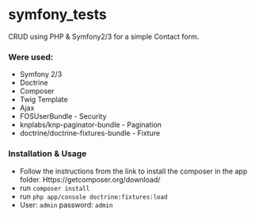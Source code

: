 symfony_tests
=============

CRUD using PHP & Symfony2/3 for a simple Contact form.

### Were used:

- Symfony 2/3
- Doctrine
- Composer
- Twig Template
- Ajax
- FOSUserBundle - Security
- knplabs/knp-paginator-bundle - Pagination
- doctrine/doctrine-fixtures-bundle - Fixture

### Installation & Usage

* Follow the instructions from the link to install the composer in the app folder. Https://getcomposer.org/download/
* run ``` composer install ```
* run ``` php app/console doctrine:fixtures:load ```
* User: ``` admin ``` password: ``` admin ```


